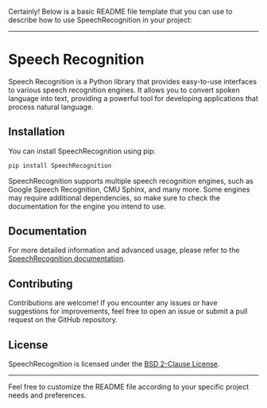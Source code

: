Certainly! Below is a basic README file template that you can use to describe how to use SpeechRecognition in your project:

---

# Speech Recognition

Speech Recognition is a Python library that provides easy-to-use interfaces to various speech recognition engines. It allows you to convert spoken language into text, providing a powerful tool for developing applications that process natural language.

## Installation

You can install SpeechRecognition using pip:

```bash
pip install SpeechRecognition
```

SpeechRecognition supports multiple speech recognition engines, such as Google Speech Recognition, CMU Sphinx, and many more. Some engines may require additional dependencies, so make sure to check the documentation for the engine you intend to use.



## Documentation

For more detailed information and advanced usage, please refer to the [SpeechRecognition documentation](https://github.com/Uberi/speech_recognition).

## Contributing

Contributions are welcome! If you encounter any issues or have suggestions for improvements, feel free to open an issue or submit a pull request on the GitHub repository.

## License

SpeechRecognition is licensed under the [BSD 2-Clause License](https://github.com/Uberi/speech_recognition/blob/master/LICENSE).

---

Feel free to customize the README file according to your specific project needs and preferences.

